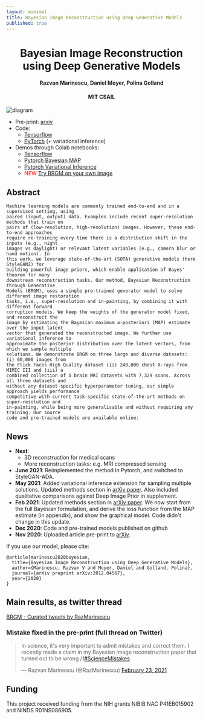 ```yaml
---
layout: minimal
title: Bayesian Image Reconstruction using Deep Generative Models
published: true
---
```



<center><h1>Bayesian Image Reconstruction using Deep Generative Models</h1></center>
<center><h4>Razvan Marinescu, Daniel Moyer, Polina Golland</h4></center>
<center><h4>MIT CSAIL</h4></center>


![diagram](https://i.imgur.com/Nb0123s.png)

* Pre-print: [arxiv](https://arxiv.org/abs/2012.04567)
* Code: 
  * [Tensorflow](https://github.com/razvanmarinescu/brgm)
  * [PyTorch](https://github.com/razvanmarinescu/brgm-pytorch) (+ variational inference)
* Demos through Colab notebooks: 
  * [Tensorflow](https://colab.research.google.com/drive/1G7_CGPHZVGFWIkHOAke4HFg06-tNHIZ4?usp=sharing)
  * [Pytorch Bayesian MAP](https://colab.research.google.com/drive/1xJAor6_Ky36gxIk6ICNP--NMBjSlYKil?usp=sharing)
  * [Pytorch Variational Inference](https://colab.research.google.com/drive/1dDH_bV3aYPSK1ujbPg9MBYf-7_Lbhyrw?usp=sharing)
  * <span style="color:red">NEW [Try BRGM on your own image](https://colab.research.google.com/drive/1dDH_bV3aYPSK1ujbPg9MBYf-7_Lbhyrw?usp=sharing)


## Abstract
 
```
Machine learning models are commonly trained end-to-end and in a supervised setting, using 
paired (input, output) data. Examples include recent super-resolution methods that train on 
pairs of (low-resolution, high-resolution) images. However, these end-to-end approaches 
require re-training every time there is a distribution shift in the inputs (e.g., night 
images vs daylight) or relevant latent variables (e.g., camera blur or hand motion). In 
this work, we leverage state-of-the-art (SOTA) generative models (here StyleGAN2) for 
building powerful image priors, which enable application of Bayes' theorem for many 
downstream reconstruction tasks. Our method, Bayesian Reconstruction through Generative 
Models (BRGM), uses a single pre-trained generator model to solve different image restoration 
tasks, i.e., super-resolution and in-painting, by combining it with different forward 
corruption models. We keep the weights of the generator model fixed, and reconstruct the 
image by estimating the Bayesian maximum a-posteriori (MAP) estimate over the input latent 
vector that generated the reconstructed image. We further use variational inference to 
approximate the posterior distribution over the latent vectors, from which we sample multiple 
solutions. We demonstrate BRGM on three large and diverse datasets: (i) 60,000 images from 
the Flick Faces High Quality dataset (ii) 240,000 chest X-rays from MIMIC III and (iii) a 
combined collection of 5 brain MRI datasets with 7,329 scans. Across all three datasets and 
without any dataset-specific hyperparameter tuning, our simple approach yields performance 
competitive with current task-specific state-of-the-art methods on super-resolution and 
in-painting, while being more generalisable and without requiring any training. Our source 
code and pre-trained models are available online: 
```  
  
## News

* **Next**: 
	* 3D reconstruction for medical scans
	* More reconstruction tasks: e.g. MRI compressed sensing
* **June 2021**: Reimplemented the method in Pytorch, and switched to StyleGAN-ADA.
* **May 2021**: Added variational inference extension for sampling multiple solutions. Updated methods section in [arXiv paper](https://arxiv.org/abs/2012.04567). Also included qualitative comparisons against Deep Image Prior in supplement.
* **Feb 2021**: Updated methods section in [arXiv paper](https://arxiv.org/abs/2012.04567). We now start from the full Bayesian formulation, and derive the loss function from the MAP estimate (in appendix), and show the graphical model. Code didn't change in this update.
* **Dec 2020**: Code and pre-trained models published on github
* **Nov 2020**: Uploaded article pre-print to [arXiv](https://arxiv.org/abs/2012.04567).


If you use our model, please cite:
```
@article{marinescu2020bayesian,
  title={Bayesian Image Reconstruction using Deep Generative Models},
  author={Marinescu, Razvan V and Moyer, Daniel and Golland, Polina},
  journal={arXiv preprint arXiv:2012.04567},
  year={2020}
}
```


## Main results, as twitter thread

<a class="twitter-timeline" data-width="600" data-height="800" href="https://twitter.com/RazMarinescu/timelines/1346199054053609472?ref_src=twsrc%5Etfw">BRGM - Curated tweets by RazMarinescu</a> <script async src="https://platform.twitter.com/widgets.js" charset="utf-8"></script>

### Mistake fixed in the pre-print (full thread on Twitter)

<blockquote class="twitter-tweet"><p lang="en" dir="ltr">In science, it&#39;s very important to admit mistakes and correct them. I recently made a claim in my Bayesian image reconstruction paper that turned out to be wrong /1<a href="https://twitter.com/hashtag/ScienceMistakes?src=hash&amp;ref_src=twsrc%5Etfw">#ScienceMistakes</a></p>&mdash; Razvan Marinescu (@RazMarinescu) <a href="https://twitter.com/RazMarinescu/status/1364270228071321601?ref_src=twsrc%5Etfw">February 23, 2021</a></blockquote> <script async src="https://platform.twitter.com/widgets.js" charset="utf-8"></script>



## Funding

This project received funding from the NIH grants NIBIB NAC P41EB015902 and NINDS R01NS086905.

 
